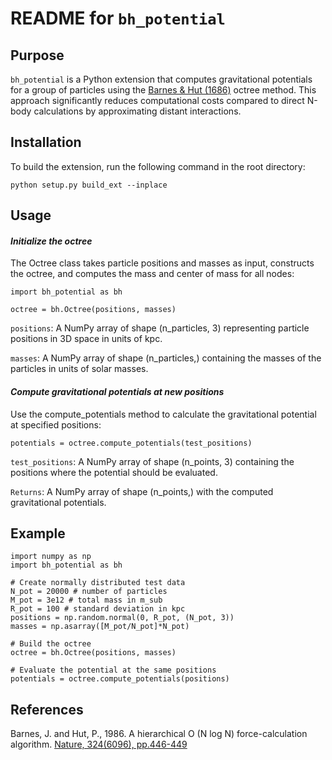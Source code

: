 # **README** for `bh_potential`

## **Purpose**

`bh_potential` is a Python extension that computes gravitational potentials for a group of particles using the [Barnes & Hut (1686)](https://ui.adsabs.harvard.edu/abs/1986Natur.324..446B/abstract "Barnes & Hut (1686)") octree method. This approach significantly reduces computational costs compared to direct N-body calculations by approximating distant interactions.

## **Installation**

To build the extension, run the following command in the root directory:

```
python setup.py build_ext --inplace
```
## **Usage**

#### *Initialize the octree*

The Octree class takes particle positions and masses as input, constructs the octree, and computes the mass and center of mass for all nodes:
```
import bh_potential as bh

octree = bh.Octree(positions, masses)
```

`positions`: A NumPy array of shape (n_particles, 3) representing particle positions in 3D space in units of kpc.

`masses`: A NumPy array of shape (n_particles,) containing the masses of the particles in units of solar masses.

#### *Compute gravitational potentials at new positions*
Use the compute_potentials method to calculate the gravitational potential at specified positions:
```
potentials = octree.compute_potentials(test_positions)
```

`test_positions`: A NumPy array of shape (n_points, 3) containing the positions where the potential should be evaluated.

`Returns`: A NumPy array of shape (n_points,) with the computed gravitational potentials.

## Example

```
import numpy as np
import bh_potential as bh

# Create normally distributed test data
N_pot = 20000 # number of particles
M_pot = 3e12 # total mass in m_sub
R_pot = 100 # standard deviation in kpc
positions = np.random.normal(0, R_pot, (N_pot, 3))
masses = np.asarray([M_pot/N_pot]*N_pot)

# Build the octree
octree = bh.Octree(positions, masses)

# Evaluate the potential at the same positions
potentials = octree.compute_potentials(positions)
```

## **References**
Barnes, J. and Hut, P., 1986. A hierarchical O (N log N) force-calculation algorithm. [Nature, 324(6096), pp.446-449](https://ui.adsabs.harvard.edu/abs/1986Natur.324..446B/abstract "Barnes & Hut (1686)")